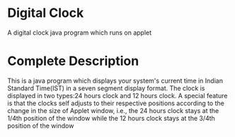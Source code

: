 # Digital Clock
A digital clock java program which runs on applet


# Complete Description
This is a java program which displays your system's current time in Indian Standard Time(IST) in a seven segment display format.
The clock is displayed in two types:24 hours clock and 12 hours clock.
A special feature is that the clocks self adjusts to their respective positions according to the change in the size of Applet window, i.e., the 24 hours clock stays at the 1/4th position of the window while the 12 hours clock stays at the 3/4th position of the window
